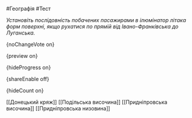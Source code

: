 #Географія #Тест

*Установіть послідовність побачених пасажирами в ілюмінатор літака форм  поверхні, якщо рухатися по прямій від Івано-Франківська до Луганська.*

{noChangeVote on}

{preview on}

{hideProgress on}

{shareEnable off}

{hideCount on}

[[Донецький кряж]]
[[Подільська височина]]
[[Придніпровська височина]]
[[Придніпровська низовина]]
